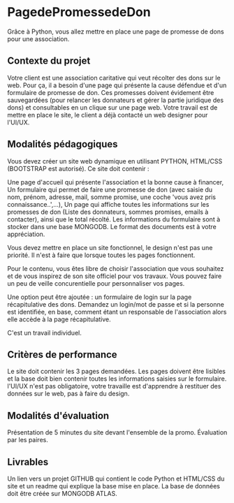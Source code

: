 # PagedePromessedeDon

Grâce à Python, vous allez mettre en place une page de promesse de dons pour une association.

## Contexte du projet


Votre client est une association caritative qui veut récolter des dons sur le web. Pour ça, il a besoin d'une page qui présente la cause défendue et d'un formulaire de promesse de don. Ces promesses doivent évidement être sauvegardées (pour relancer les donnateurs et gérer la partie juridique des dons) et consultables en un clique sur une page web. Votre travail est de mettre en place le site, le client a déjà contacté un web designer pour l'UI/UX.

## Modalités pédagogiques


Vous devez créer un site web dynamique en utilisant PYTHON, HTML/CSS (BOOTSTRAP est autorisé). Ce site doit contenir :

Une page d'accueil qui présente l'association et la bonne cause à financer,
Un formulaire qui permet de faire une promesse de don (avec saisie du nom, prénom, adresse, mail, somme promise, une coche 'vous avez pris connaissance..',...),
Un page qui affiche toutes les informations sur les promesses de don (Liste des donnateurs, sommes promises, emails à contacter), ainsi que le total récolté.
Les informations du formulaire sont à stocker dans une base MONGODB. Le format des documents est à votre appréciation.

Vous devez mettre en place un site fonctionnel, le design n'est pas une priorité. Il n'est à faire que lorsque toutes les pages fonctionnent.

Pour le contenu, vous êtes libre de choisir l'association que vous souhaitez et de vous inspirez de son site officiel pour vos travaux. Vous pouvez faire un peu de veille concurentielle pour personnaliser vos pages.

Une option peut être ajoutée : un formulaire de login sur la page récapitulative des dons. Demandez un login/mot de passe et si la personne est identifiée, en base, comment étant un responsable de l'association alors elle accède à la page récapitulative.

C'est un travail individuel.

## Critères de performance

Le site doit contenir les 3 pages demandées. Les pages doivent être lisibles et la base doit bien contenir toutes les informations saisies sur le formulaire. l'UI/UX n'est pas obligatoire, votre travaille est d'apprendre à restituer des données sur le web, pas à faire du design.

## Modalités d'évaluation

Présentation de 5 minutes du site devant l'ensemble de la promo. Évaluation par les paires.

## Livrables

Un lien vers un projet GITHUB qui contient le code Python et HTML/CSS du site et un readme qui explique la base mise en place. La base de données doit être créée sur MONGODB ATLAS.
